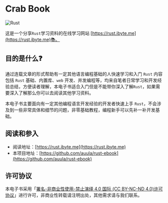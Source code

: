 # Crab Book

![Rust](https://www.rust-lang.org/static/images/ferris.gif)

这是一个分享`Rust`学习资料的在线学习网站  [https://rust.ibyte.me](https://rust.ibyte.me)📚。

## 目的是什么❓

通过连载文章的形式帮助有一定其他语言编程基础的人快速学习和入门 `Rust` 内容包括 `Rust` 基础、内置库、`web` 开发、并发编程等，均来自笔者日常学习和开发经验总结，方便读者理解，本电子书适合入门但是不能带你深入了解`Rust`，如果需要深入了解那么你可以去阅读其他学习资料。

本电子书主要面向有一定其他编程语言开发经验的开发者快速上手 `Rust`，不会涉及到一些非常具体和细节的问题，非零基础教程，编程新手可以先补一补开发基础。 

## 阅读和参入
 
- 阅读地址：[https://rust.ibyte.me](https://rust.ibyte.me)
- 本项目地址：[https://github.com/auula/rust-ebook](https://github.com/auula/rust-ebook)

## 许可协议

本电子书采用「[署名-非商业性使用-禁止演绎 4.0 国际 (CC BY-NC-ND 4.0)许可协议](https://creativecommons.org/licenses/by-nc-nd/4.0/deed.zh-Hans)」进行许可，非商业性转载请注明出处，其他需求请与我们联系。
